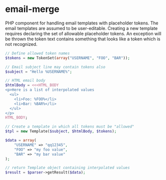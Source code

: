 # email-merge
PHP component for handling email templates with placeholder tokens. The email templates are assumed to be user-editable. Creating a new template requires declaring the set of allowable placeholder tokens. An exception will be thrown the token text contains something that looks like a token which is not recognized. 

```php
// Define allowed token names
$tokens = new TokenSet(array("USERNAME", "FOO", "BAR"));

// Email subject line may contain tokens also
$subject = "Hello %USERNAME%";

// HTML email body
$htmlBody = <<<HTML_BODY
<p>Here is a list of interpolated values
  <ul>
    <li>Foo: %FOO%</li>
    <li>Bar: %BAR%</li>
  </ul>
</p>	
HTML_BODY;

// Create a template in which all tokens must be "allowed"
$tpl = new Template($subject, $htmlBody, $tokens);

$data = array(
    "USERNAME" => "qq12345",
    "FOO" => "my foo value",
    "BAR" => "my bar value"
);

// return Template object containing interpolated values
$result = $parser->getResult($data);
```
